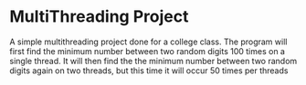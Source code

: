 # MultiThreading Project
 A simple multithreading project done for a college class. 
 The program will first find the minimum number between two random digits 100 times on a single thread.
 It will then find the the minimum number between two random digits again on two threads, but this time it will occur 50 times per threads
